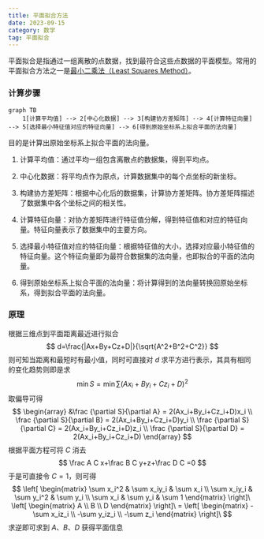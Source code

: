 ```yaml
---
title: 平面拟合方法
date: 2023-09-15
category: 数学
tag: 平面拟合
---
```



平面拟合是指通过一组离散的点数据，找到最符合这些点数据的平面模型。常用的平面拟合方法之一是[最小二乘法（Least Squares Method）](https://zh.wikipedia.org/zh-cn/最小二乘法)。

### 计算步骤

```mermaid
graph TB
	1[计算平均值] --> 2[中心化数据] --> 3[构建协方差矩阵] --> 4[计算特征向量] --> 5[选择最小特征值对应的特征向量] --> 6[得到原始坐标系上拟合平面的法向量]
```

目的是计算出原始坐标系上拟合平面的法向量。

1. 计算平均值：通过平均一组包含离散点的数据集，得到平均点。

2. 中心化数据：将平均点作为原点，计算数据集中的每个点坐标的新坐标。
3. 构建协方差矩阵：根据中心化后的数据集，计算协方差矩阵。协方差矩阵描述了数据集中各个坐标之间的相关性。
4. 计算特征向量：对协方差矩阵进行特征值分解，得到特征值和对应的特征向量。特征向量表示了数据集中的主要方向。
5. 选择最小特征值对应的特征向量：根据特征值的大小，选择对应最小特征值的特征向量。这个特征向量即为最符合数据集的法向量，也即拟合的平面的法向量。
6. 得到原始坐标系上拟合平面的法向量：将计算得到的法向量转换回原始坐标系，得到拟合平面的法向量。

### 原理

根据三维点到平面距离最近进行拟合
$$
d=\frac{|Ax+By+Cz+D|}{\sqrt{A^2+B^2+C^2}}
$$
则可知当距离和最短时有最小值，同时可直接对 $d$ 求平方进行表示，其具有相同的变化趋势则即是求
$$
\min S=\min \sum(Ax_i+By_i+Cz_i+D)^2
$$
取偏导可得
$$
\begin{array}
&\frac {\partial S}{\partial A} = 2(Ax_i+By_i+Cz_i+D)x_i \\
\frac {\partial S}{\partial B} = 2(Ax_i+By_i+Cz_i+D)y_i \\
\frac {\partial S}{\partial C} = 2(Ax_i+By_i+Cz_i+D)z_i \\
\frac {\partial S}{\partial D} = 2(Ax_i+By_i+Cz_i+D)
\end{array}
$$
根据平面方程可将 $C$ 消去
$$
\frac A C x+\frac B C y+z+\frac D C =0
$$
于是可直接令 $C = 1$，则可得
$$
\left[
\begin{matrix}
\sum x_i^2 & \sum x_iy_i & \sum x_i \\
\sum x_iy_i & \sum y_i^2 & \sum y_i \\
\sum x_i & \sum y_i & \sum 1 
\end{matrix} \right]\ 
\left[
\begin{matrix}
A \\
B \\
D 
\end{matrix} \right]\ =
\left[
\begin{matrix}
-\sum x_iz_i  \\
-\sum y_iz_i \\
-\sum z_i  
\end{matrix} \right]\
$$
求逆即可求到 $A、B、D$ 获得平面信息